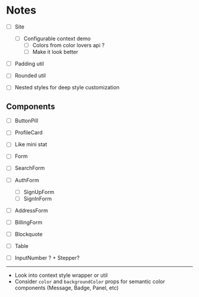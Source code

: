 
# Notes

- [ ] Site
  - [ ] Configurable context demo
    - [ ] Colors from color lovers api ?
    - [ ] Make it look better

- [ ] Padding util
- [ ] Rounded util

- [ ] Nested styles for deep style customization

## Components

- [ ] ButtonPill
- [ ] ProfileCard
- [ ] Like mini stat

- [ ] Form
- [ ] SearchForm
- [ ] AuthForm
  - [ ] SignUpForm
  - [ ] SignInForm
- [ ] AddressForm
- [ ] BillingForm
- [ ] Blockquote
- [ ] Table
- [ ] InputNumber ? + Stepper?

---

- Look into context style wrapper or util
- Consider `color` and `backgroundColor` props for semantic color components (Message, Badge, Panel, etc)

